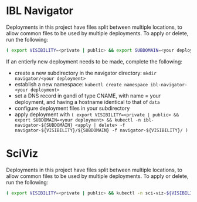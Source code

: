 # IBL Navigator

Deployments in this project have files split between multiple locations, to allow common files to be used by multiple deployments.
To apply or delete, run the following:

```bash
( export VISIBILITY=<private | public> && export SUBDOMAIN=<your deployment> && kubectl -n ibl-navigator-${SUBDOMAIN} <apply | delete> -f k8s/deployments/navigator-${VISIBILITY}/${SUBDOMAIN} -f k8s/deployments/navigator-${VISIBILITY}/ )
```

If an entierly new deployment needs to be made, complete the following:

- create a new subdirectory in the navigator directory: `mkdir navigator/<your deployment>`
- establish a new namespace: `kubectl create namespace ibl-navigator-<your deployment>`
- set a DNS record in gandi of type CNAME, with name = your deployment, and having a hostname identical to that of `data`
- configure deployment files in your subdirectory
- apply deployment with `( export VISIBILITY=<private | public> && export SUBDOMAIN=<your deployment> && kubectl -n ibl-navigator-${SUBDOMAIN} <apply | delete> -f navigator-${VISIBILITY}/${SUBDOMAIN} -f navigator-${VISIBILITY}/ )`

# SciViz

Deployments in this project have files split between multiple locations, to allow common files to be used by multiple deployments.
To apply or delete, run the following:
```bash
( export VISIBILITY=<private | public> && kubectl -n sci-viz-${VISIBILITY} apply -f k8s/deployments/sciviz/hpa.yaml -f k8s/deployments/sciviz/secret.yaml -f k8s/deployments/sciviz/${VISIBILITY}/sci-viz/ -f k8s/deployments/sciviz/${VISIBILITY}/pharus/ )
```

